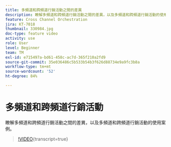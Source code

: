 ```yaml
---
title: 多頻道和跨頻道行銷活動之間的差異
description: 瞭解多頻道和跨頻道行銷活動之間的差異，以及多頻道和跨頻道行銷活動的使用案例。
feature: Cross Channel Orchestration
jira: KT-7018
thumbnail: 330984.jpg
doc-type: feature video
activity: use
role: User
level: Beginner
team: TM
exl-id: e715497a-bd61-458c-ac7d-365f210a2fd9
source-git-commit: 35e036486c5b533b54b3f626d88734e9a9fc3b8a
workflow-type: tm+mt
source-wordcount: '52'
ht-degree: 84%

---
```


# 多頻道和跨頻道行銷活動

瞭解多頻道和跨頻道行銷活動之間的差異，以及多頻道和跨頻道行銷活動的使用案例。

>[!VIDEO](https://video.tv.adobe.com/v/330984?quality=12&learn=on){transcript=true}
